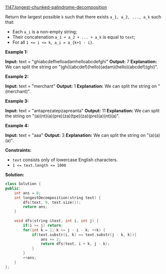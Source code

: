 [1147.longest-chunked-palindrome-decomposition](https://leetcode.com/problems/longest-chunked-palindrome-decomposition/)  

Return the largest possible `k` such that there exists `a_1, a_2, ..., a_k` such that:

*   Each `a_i` is a non-empty string;
*   Their concatenation `a_1 + a_2 + ... + a_k` is equal to `text`;
*   For all `1 <= i <= k`,  `a_i = a_{k+1 - i}`.

**Example 1:**

**Input:** text = "ghiabcdefhelloadamhelloabcdefghi"
**Output:** 7
**Explanation:** We can split the string on "(ghi)(abcdef)(hello)(adam)(hello)(abcdef)(ghi)".

**Example 2:**

**Input:** text = "merchant"
**Output:** 1
**Explanation:** We can split the string on "(merchant)".

**Example 3:**

**Input:** text = "antaprezatepzapreanta"
**Output:** 11
**Explanation:** We can split the string on "(a)(nt)(a)(pre)(za)(tpe)(za)(pre)(a)(nt)(a)".

**Example 4:**

**Input:** text = "aaa"
**Output:** 3
**Explanation:** We can split the string on "(a)(a)(a)".

**Constraints:**

*   `text` consists only of lowercase English characters.
*   `1 <= text.length <= 1000`  



**Solution:**  

```cpp
class Solution {
public:
    int ans = 0;
    int longestDecomposition(string text) {
        dfs(text, 0, text.size());
        return ans;
    }
    
    void dfs(string &text, int i, int j) {
        if(i >= j) return;
        for(int k = 1; k <= j - i - k; ++k) {
            if(text.substr(i, k) == text.substr(j - k, k)){
                ans += 2;
                return dfs(text, i + k, j - k);
            }
        }
        ++ans;
    }
};
```
      